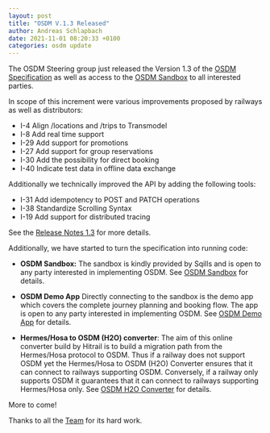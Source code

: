 ```yaml
---
layout: post
title: "OSDM V.1.3 Released"
author: Andreas Schlapbach
date: 2021-11-01 08:20:33 +0100
categories: osdm update
---
```


The OSDM Steering group just released the Version 1.3 of the [OSDM Specification](https://unioninternationalcheminsdefer.github.io/OSDM/spec/)
as well as access to the [OSDM Sandbox](https://unioninternationalcheminsdefer.github.io/OSDM/tools/sandbox/) to all interested parties.

In scope of this increment were various improvements proposed by railways as well as distributors:

- I-4 Align /locations and /trips to Transmodel
- I-8 Add real time support
- I-29 Add support for promotions
- I-27 Add support for group reservations
- I-30 Add the possibility for direct booking
- I-40 Indicate test data in offline data exchange

Additionally we technically improved the API by adding the following tools:

- I-31 Add idempotency to POST and PATCH operations
- I-38 Standardize Scrolling Syntax
- I-19 Add support for distributed tracing

See the [Release Notes 1.3](https://unioninternationalcheminsdefer.github.io/OSDM//releases/OSDM-release-notes-v1.3/) for more details.

Additionally, we have started to turn the specification into running code:

- **OSDM Sandbox:** The sandbox is kindly provided by Sqills
  and is open to any party interested in implementing OSDM.
  See [OSDM Sandbox](https://unioninternationalcheminsdefer.github.io/OSDM/tools/sandbox/) for details.

- **OSDM Demo App** Directly connecting to the sandbox is the demo app which covers the complete journey
  planning and booking flow. The app is open to any party interested in implementing OSDM.
  See [OSDM Demo App](https://unioninternationalcheminsdefer.github.io/OSDM/tools/demo-app/) for details.

- **Hermes/Hosa to OSDM (H2O) converter**: The aim of this online converter build by Hitrail is to build
  a migration path from the Hermes/Hosa protocol to OSDM. Thus if a railway does not support OSDM yet the
  Hermes/Hosa to OSDM (H2O) Converter ensures that it can connect to railways supporting OSDM. Conversely,
  if a railway only supports OSDM it guarantees that it can connect to railways supporting Hermes/Hosa only.
  See [OSDM H2O Converter](https://unioninternationalcheminsdefer.github.io/OSDM/tools/H2O-converter/) for 
  details.

More to come!

Thanks to all the [Team](https://unioninternationalcheminsdefer.github.io/OSDM/team/) for its hard work.
